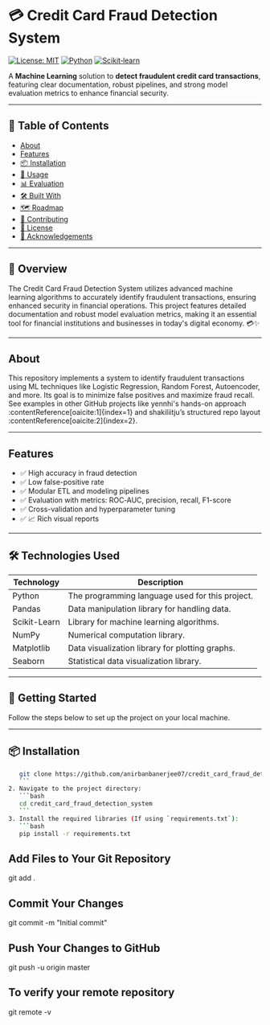 # 💳 Credit Card Fraud Detection System

[![License: MIT](https://img.shields.io/badge/License-MIT-yellow.svg)]()
[![Python](https://img.shields.io/badge/Python-3.8%2B-blue.svg)]()
[![Scikit‑learn](https://img.shields.io/badge/Scikit--learn-ml-brightgreen.svg)]()

A **Machine Learning** solution to **detect fraudulent credit card transactions**, featuring clear documentation, robust pipelines, and strong model evaluation metrics to enhance financial security.

---

## 🚀 Table of Contents

- [About](#about)  
- [Features](#features)  
- [📦 Installation](#installation)  
- [🎯 Usage](#usage)  
- [📊 Evaluation](#evaluation)  
- [🛠️ Built With](#built-with)  
- [🗺️ Roadmap](#roadmap)  
- [🤝 Contributing](#contributing)  
- [📄 License](#license)  
- [👤 Acknowledgements](#acknowledgements)

---

## 📖 Overview
The Credit Card Fraud Detection System utilizes advanced machine learning algorithms to accurately identify fraudulent transactions, ensuring enhanced security in financial operations. This project features detailed documentation and robust model evaluation metrics, making it an essential tool for financial institutions and businesses in today's digital economy. 💳✨

---

## About

This repository implements a system to identify fraudulent transactions using ML techniques like Logistic Regression, Random Forest, Autoencoder, and more. Its goal is to minimize false positives and maximize fraud recall. See examples in other GitHub projects like yennhi's hands-on approach :contentReference[oaicite:1]{index=1} and shakiliitju’s structured repo layout :contentReference[oaicite:2]{index=2}.

---

## Features

- ✅ High accuracy in fraud detection  
- ✅ Low false-positive rate  
- ✅ Modular ETL and modeling pipelines  
- ✅ Evaluation with metrics: ROC‑AUC, precision, recall, F1-score  
- ✅ Cross-validation and hyperparameter tuning  
- ✅ 📈 Rich visual reports

---

## 🛠️ Technologies Used

| Technology       | Description                                  |
|------------------|----------------------------------------------|
| Python       | The programming language used for this project. |
| Pandas       | Data manipulation library for handling data. |
| Scikit-Learn | Library for machine learning algorithms.      |
| NumPy        | Numerical computation library.                |
| Matplotlib   | Data visualization library for plotting graphs. |
| Seaborn      | Statistical data visualization library.       |

---

## 🚀 Getting Started
Follow the steps below to set up the project on your local machine.

---

## 📦 Installation

 ```bash
    git clone https://github.com/anirbanbanerjee07/credit_card_fraud_detection_system.git
    ```
2. Navigate to the project directory:
    ```bash
    cd credit_card_fraud_detection_system
    ```
3. Install the required libraries (If using `requirements.txt`):
    ```bash
    pip install -r requirements.txt
```

## Add Files to Your Git Repository
git add .
## Commit Your Changes
git commit -m "Initial commit"
## Push Your Changes to GitHub
git push -u origin master
## To verify your remote repository
git remote -v

